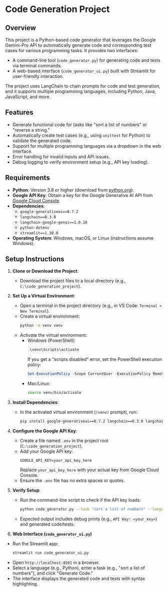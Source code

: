 # Code Generation Project

## Overview
This project is a Python-based code generator that leverages the Google Gemini-Pro API to automatically generate code and corresponding test cases for various programming tasks. It provides two interfaces:
- A command-line tool (`code_generator.py`) for generating code and tests via terminal commands.
- A web-based interface (`code_generator_ui.py`) built with Streamlit for user-friendly interaction.

The project uses LangChain to chain prompts for code and test generation, and it supports multiple programming languages, including Python, Java, JavaScript, and more.

## Features
- Generate functional code for tasks like "sort a list of numbers" or "reverse a string."
- Automatically create test cases (e.g., using `unittest` for Python) to validate the generated code.
- Support for multiple programming languages via a dropdown in the web interface.
- Error handling for invalid inputs and API issues.
- Debug logging to verify environment setup (e.g., API key loading).

## Requirements
- **Python**: Version 3.8 or higher (download from [python.org](https://www.python.org/downloads/)).
- **Google API Key**: Obtain a key for the Google Generative AI API from [Google Cloud Console](https://console.cloud.google.com/).
- **Dependencies**:
  - `google-generativeai==0.7.2`
  - `langchain==0.3.0`
  - `langchain-google-genai==1.0.10`
  - `python-dotenv`
  - `streamlit==1.38.0`
- **Operating System**: Windows, macOS, or Linux (instructions assume Windows).

## Setup Instructions
1. **Clone or Download the Project**:
   - Download the project files to a local directory (e.g., `C:\code_generation_project`).

2. **Set Up a Virtual Environment**:
   - Open a terminal in the project directory (e.g., in VS Code: `Terminal > New Terminal`).
   - Create a virtual environment:
     ```bash
     python -m venv venv
     ```
   - Activate the virtual environment:
     - Windows (PowerShell):
       ```powershell
       .\venv\Scripts\activate
       ```
       If you get a "scripts disabled" error, set the PowerShell execution policy:
       ```powershell
       Set-ExecutionPolicy -Scope CurrentUser -ExecutionPolicy RemoteSigned
       ```
     - Mac/Linux:
       ```bash
       source venv/bin/activate
       ```

3. **Install Dependencies**:
   - In the activated virtual environment (`(venv)` prompt), run:
     ```bash
     pip install google-generativeai==0.7.2 langchain==0.3.0 langchain-google-genai==1.0.10 python-dotenv streamlit==1.38.0
     ```

4. **Configure the Google API Key**:
   - Create a file named `.env` in the project root (`C:\code_generation_project`).
   - Add your Google API key:
     ```env
     GOOGLE_API_KEY=your_api_key_here
     ```
     Replace `your_api_key_here` with your actual key from Google Cloud Console.
   - Ensure the `.env` file has no extra spaces or quotes.

5. **Verify Setup**:
   - Run the command-line script to check if the API key loads:
     ```bash
     python code_generator.py --task "sort a list of numbers" --language python
     ```
   - Expected output includes debug prints (e.g., `API Key: <your_key>`) and generated code/tests.

6. **Web Interface (`code_generator_ui.py`)**
- Run the Streamlit app:
  ```bash
  streamlit run code_generator_ui.py
  ```
- Open `http://localhost:8501` in a browser.
- Select a language (e.g., Python), enter a task (e.g., "sort a list of numbers"), and click "Generate Code."
- The interface displays the generated code and tests with syntax highlighting.
